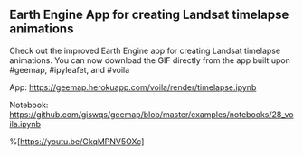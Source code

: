 ## Earth Engine App for creating Landsat timelapse animations

Check out the improved Earth Engine app for creating Landsat timelapse animations. You can now download the GIF directly from the app built upon #geemap, #ipyleafet, and #voila

App: https://geemap.herokuapp.com/voila/render/timelapse.ipynb

Notebook: https://github.com/giswqs/geemap/blob/master/examples/notebooks/28_voila.ipynb

%[https://youtu.be/GkqMPNV5OXc]
